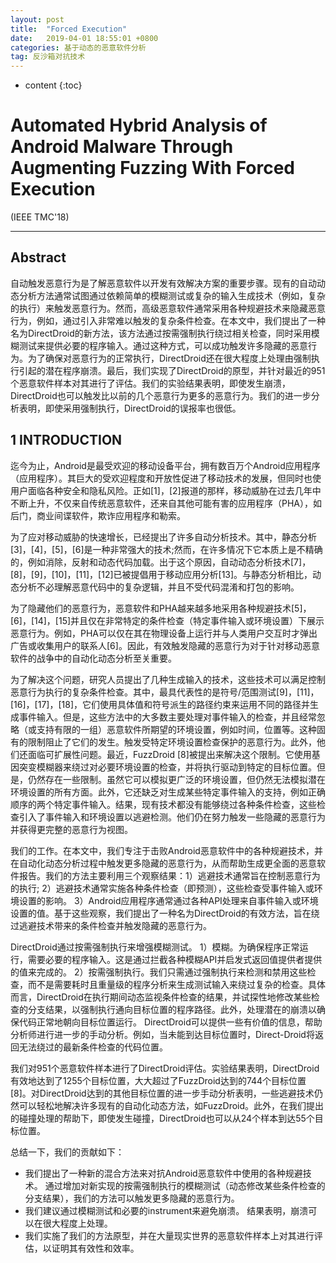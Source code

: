 ```yaml
---
layout: post
title:  "Forced Execution"
date:   2019-04-01 18:55:01 +0800
categories: 基于动态的恶意软件分析
tag: 反沙箱对抗技术
---
```

* content
{:toc}


# Automated Hybrid Analysis of Android Malware Through Augmenting Fuzzing With Forced Execution

(IEEE TMC'18)

---

## Abstract

自动触发恶意行为是了解恶意软件以开发有效解决方案的重要步骤。现有的自动动态分析方法通常试图通过依赖简单的模糊测试或复杂的输入生成技术（例如，复杂的执行）来触发恶意行为。然而，高级恶意软件通常采用各种规避技术来隐藏恶意行为，例如，通过引入非常难以触发的复杂条件检查。在本文中，我们提出了一种名为DirectDroid的新方法，该方法通过按需强制执行绕过相关检查，同时采用模糊测试来提供必要的程序输入。通过这种方式，可以成功触发许多隐藏的恶意行为。为了确保对恶意行为的正常执行，DirectDroid还在很大程度上处理由强制执行引起的潜在程序崩溃。最后，我们实现了DirectDroid的原型，并针对最近的951个恶意软件样本对其进行了评估。我们的实验结果表明，即使发生崩溃，DirectDroid也可以触发比以前的几个恶意行为更多的恶意行为。我们的进一步分析表明，即使采用强制执行，DirectDroid的误报率也很低。

## 1 INTRODUCTION

迄今为止，Android是最受欢迎的移动设备平台，拥有数百万个Android应用程序（应用程序）。其巨大的受欢迎程度和开放性促进了移动技术的发展，但同时也使用户面临各种安全和隐私风险。正如[1]，[2]报道的那样，移动威胁在过去几年中不断上升，不仅来自传统恶意软件，还来自其他可能有害的应用程序（PHA），如后门，商业间谍软件，欺诈应用程序和勒索。

为了应对移动威胁的快速增长，已经提出了许多自动分析技术。其中，静态分析[3]，[4]，[5]，[6]是一种非常强大的技术;然而，在许多情况下它本质上是不精确的，例如消除，反射和动态代码加载。出于这个原因，自动动态分析技术[7]，[8]，[9]，[10]，[11]，[12]已被提倡用于移动应用分析[13]。与静态分析相比，动态分析不必理解恶意代码中的复杂逻辑，并且不受代码混淆和打包的影响。

为了隐藏他们的恶意行为，恶意软件和PHA越来越多地采用各种规避技术[5]，[6]，[14]，[15]并且仅在非常特定的条件检查（特定事件输入或环境设置）下展示恶意行为。例如，PHA可以仅在其在物理设备上运行并与人类用户交互时才弹出广告或收集用户的联系人[6]。因此，有效触发隐藏的恶意行为对于针对移动恶意软件的战争中的自动化动态分析至关重要。

为了解决这个问题，研究人员提出了几种生成输入的技术，这些技术可以满足控制恶意行为执行的复杂条件检查。其中，最具代表性的是符号/范围测试[9]，[11]，[16]，[17]，[18]，它们使用具体值和符号派生的路径约束来运用不同的路径并生成事件输入。但是，这些方法中的大多数主要处理对事件输入的检查，并且经常忽略（或支持有限的一组）恶意软件所期望的环境设置，例如时间，位置等。这种固有的限制阻止了它们的发生。触发受特定环境设置检查保护的恶意行为。此外，他们还面临可扩展性问题。最近，FuzzDroid [8]被提出来解决这个限制。它使用基因突变模糊器来绕过对必要环境设置的检查，并将执行驱动到特定的目标位置。但是，仍然存在一些限制。虽然它可以模拟更广泛的环境设置，但仍然无法模拟潜在环境设置的所有方面。此外，它还缺乏对生成某些特定事件输入的支持，例如正确顺序的两个特定事件输入。结果，现有技术都没有能够绕过各种条件检查，这些检查引入了事件输入和环境设置以逃避检测。他们仍在努力触发一些隐藏的恶意行为并获得更完整的恶意行为视图。

我们的工作。在本文中，我们专注于击败Android恶意软件中的各种规避技术，并在自动化动态分析过程中触发更多隐藏的恶意行为，从而帮助生成更全面的恶意软件报告。我们的方法主要利用三个观察结果：1）逃避技术通常旨在控制恶意行为的执行; 2）逃避技术通常实施各种条件检查（即预测），这些检查受事件输入或环境设置的影响。 3）Android应用程序通常通过各种API处理来自事件输入或环境设置的值。基于这些观察，我们提出了一种名为DirectDroid的有效方法，旨在绕过逃避技术带来的条件检查并触发隐藏的恶意行为。

DirectDroid通过按需强制执行来增强模糊测试。 1）模糊。为确保程序正常运行，需要必要的程序输入。这是通过拦截各种模糊API并启发式返回值提供者提供的值来完成的。 2）按需强制执行。我们只需通过强制执行来检测和禁用这些检查，而不是需要耗时且重量级的程序分析来生成测试输入来绕过复杂的检查。具体而言，DirectDroid在执行期间动态监视条件检查的结果，并试探性地修改某些检查的分支结果，以强制执行通向目标位置的程序路径。此外，处理潜在的崩溃以确保代码正常地朝向目标位置运行。 DirectDroid可以提供一些有价值的信息，帮助分析师进行进一步的手动分析。例如，当未能到达目标位置时，Direct-Droid将返回无法绕过的最新条件检查的代码位置。

我们对951个恶意软件样本进行了DirectDroid评估。实验结果表明，DirectDroid有效地达到了1255个目标位置，大大超过了FuzzDroid达到的744个目标位置[8]。对DirectDroid达到的其他目标位置的进一步手动分析表明，一些逃避技术仍然可以轻松地解决许多现有的自动化动态方法，如FuzzDroid。此外，在我们提出的碰撞处理的帮助下，即使发生碰撞，DirectDroid也可以从24个样本到达55个目标位置。

总结一下，我们的贡献如下：

* 我们提出了一种新的混合方法来对抗Android恶意软件中使用的各种规避技术。 通过增加对新实现的按需强制执行的模糊测试（动态修改某些条件检查的分支结果），我们的方法可以触发更多隐藏的恶意行为。
* 我们建议通过模糊测试和必要的instrument来避免崩溃。 结果表明，崩溃可以在很大程度上处理。
* 我们实施了我们的方法原型，并在大量现实世界的恶意软件样本上对其进行评估，以证明其有效性和效率。